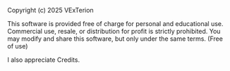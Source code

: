 Copyright (c) 2025 VExTerion

This software is provided free of charge for personal and educational use.
Commercial use, resale, or distribution for profit is strictly prohibited.
You may modify and share this software, but only under the same terms. (Free of use)

I also appreciate Credits.
